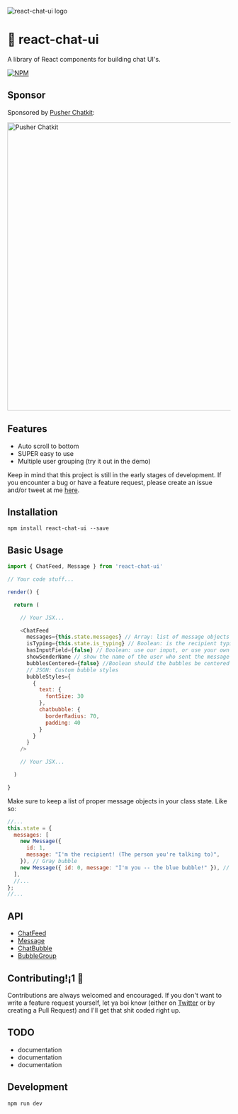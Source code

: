 ![react-chat-ui logo](https://i.imgur.com/YhPrFWw.png)

# 🙊 react-chat-ui

A library of React components for building chat UI's.

[![NPM](https://nodei.co/npm/react-chat-ui.png?downloads=true&downloadRank=true&stars=true)](https://nodei.co/npm/react-chat-ui/)

## Sponsor

Sponsored by [Pusher Chatkit](https://pusher.com/chatkit?utm_source=github&utm_campaign=react-chat-ui-sponsorship):

<a href="https://pusher.com/chatkit?utm_source=github&utm_campaign=react-chat-ui-sponsorship">
    <img width="650" src="https://raw.githubusercontent.com/bookercodes/react-chat-ui/master/media/chatit-banner.png" alt="Pusher Chatkit"></a>

## Features

* Auto scroll to bottom
* SUPER easy to use
* Multiple user grouping (try it out in the demo)

Keep in mind that this project is still in the early stages of development. If you encounter a bug or have a feature request, please create an issue and/or tweet at me [here](http://twitter.com/brandonmowat).

## Installation

`npm install react-chat-ui --save`

## Basic Usage

```javascript
import { ChatFeed, Message } from 'react-chat-ui'

// Your code stuff...

render() {

  return (

    // Your JSX...

    <ChatFeed
      messages={this.state.messages} // Array: list of message objects
      isTyping={this.state.is_typing} // Boolean: is the recipient typing
      hasInputField={false} // Boolean: use our input, or use your own
      showSenderName // show the name of the user who sent the message
      bubblesCentered={false} //Boolean should the bubbles be centered in the feed?
      // JSON: Custom bubble styles
      bubbleStyles={
        {
          text: {
            fontSize: 30
          },
          chatbubble: {
            borderRadius: 70,
            padding: 40
          }
        }
      }
    />

    // Your JSX...

  )

}
```

Make sure to keep a list of proper message objects in your class state.
Like so:

```javascript
//...
this.state = {
  messages: [
    new Message({
      id: 1,
      message: "I'm the recipient! (The person you're talking to)",
    }), // Gray bubble
    new Message({ id: 0, message: "I'm you -- the blue bubble!" }), // Blue bubble
  ],
  //...
};
//...
```

## API

* [ChatFeed](./src/ChatFeed)
* [Message](./src/Message)
* [ChatBubble](./src/ChatBubble)
* [BubbleGroup](./src/BubbleGroup)

## Contributing!¡1 🔧

Contributions are always welcomed and encouraged. If you don't want to write a feature request yourself, let ya boi know (either on [Twitter](http://twitter.com/brandonmowat) or by creating a Pull Request) and I'll get that shit coded right up.

## TODO

* documentation
* documentation
* documentation

## Development

```sh
npm run dev
```
